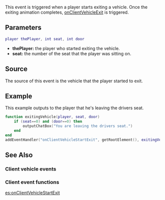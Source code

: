 This event is triggered when a player starts exiting a vehicle. Once the exiting animation completes, [onClientVehicleExit](/docs/onclientvehicleexit.md "wikilink") is triggered.

Parameters
----------

``` lua
player thePlayer, int seat, int door
```

-   **thePlayer:** the player who started exiting the vehicle.
-   **seat:** the number of the seat that the player was sitting on.

Source
------

The source of this event is the vehicle that the player started to exit.

Example
-------

This example outputs to the player that he's leaving the drivers seat.

``` lua
function exitingVehicle(player, seat, door)
    if (seat==0) and (door==0) then
        outputChatBox("You are leaving the drivers seat.")
    end
end
addEventHandler("onClientVehicleStartExit", getRootElement(), exitingVehicle)
```

See Also
--------

### Client vehicle events

### Client event functions

[es:onClientVehicleStartExit](/docs/es-onclientvehiclestartexit.md "wikilink")
